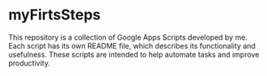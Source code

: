 # myFirtsSteps
This repository is a collection of Google Apps Scripts developed by me. Each script has its own README file, which describes its functionality and usefulness. These scripts are intended to help automate tasks and improve productivity.
